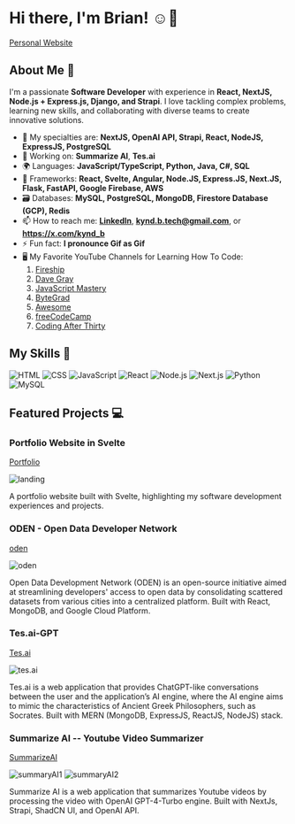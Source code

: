 # Hi there, I'm Brian! ☺️👋
[Personal Website](https://svelte-portfolio-website.vercel.app/)

## About Me 🚀

I'm a passionate **Software Developer** with experience in **React, NextJS, Node.js + Express.js, Django, and Strapi**. I love tackling complex problems, learning new skills, and collaborating with diverse teams to create innovative solutions.

- 🌱 My specialties are: **NextJS, OpenAI API, Strapi, React, NodeJS, ExpressJS, PostgreSQL**
- 🔭 Working on: **Summarize AI**, **Tes.ai**
- 🌍 Languages: **JavaScript/TypeScript, Python, Java, C#, SQL**
- 🔨 Frameworks: **React, Svelte, Angular, Node.JS, Express.JS, Next.JS, Flask, FastAPI, Google Firebase, AWS**
- 🗃️ Databases: **MySQL, PostgreSQL, MongoDB, Firestore Database (GCP), Redis**
- 📫 How to reach me: **[LinkedIn](https://www.linkedin.com/in/brian-kj-kim/)**, **kynd.b.tech@gmail.com**, or **https://x.com/kynd_b**
- ⚡ Fun fact: **I pronounce Gif as Gif**
- 🖥️ My Favorite YouTube Channels for Learning How To Code:
  1) [Fireship](https://www.youtube.com/@Fireship)
  2) [Dave Gray](https://www.youtube.com/@DaveGrayTeachesCode)
  3) [JavaScript Mastery](https://www.youtube.com/@javascriptmastery)
  4) [ByteGrad](https://www.youtube.com/@ByteGrad)
  5) [Awesome](https://www.youtube.com/@awesome-coding)
  6) [freeCodeCamp](https://www.youtube.com/@freecodecamp)
  7) [Coding After Thirty](https://www.youtube.com/@CodingAfterThirty)

## My Skills 🧠

![HTML](https://img.shields.io/badge/-HTML-E34F26?style=flat-square&logo=html5&logoColor=white)
![CSS](https://img.shields.io/badge/-CSS-1572B6?style=flat-square&logo=css3&logoColor=white)
![JavaScript](https://img.shields.io/badge/-JavaScript-F7DF1E?style=flat-square&logo=javascript&logoColor=black)
![React](https://img.shields.io/badge/-React-61DAFB?style=flat-square&logo=react&logoColor=black)
![Node.js](https://img.shields.io/badge/-Node.js-339933?style=flat-square&logo=node.js&logoColor=white)
![Next.js](https://img.shields.io/badge/next.js-000000?style=for-the-badge&logo=nextdotjs&logoColor=white)
![Python](https://img.shields.io/badge/python-3670A0?style=for-the-badge&logo=python&logoColor=ffdd54)
![MySQL](https://shields.io/badge/MySQL-lightgrey?logo=mysql&style=plastic&logoColor=white&labelColor=blue)

## Featured Projects 💻

### Portfolio Website in Svelte
[Portfolio](https://svelte-portfolio-website.vercel.app/)

![landing](https://github.com/briankjkim/briankjkim/assets/97319869/3b452101-bce4-4ab3-a4bb-f85d9d1e05da)

A portfolio website built with Svelte, highlighting my software development experiences and projects.

### ODEN - Open Data Developer Network 
[oden](https://terratap-oden-client-v2.web.app/)

![oden](https://github.com/briankjkim/briankjkim/assets/97319869/df3e891c-fdfb-414b-8cc8-a1691d98926e)

Open Data Development Network (ODEN) is an open-source initiative aimed at streamlining developers' access to open data by consolidating scattered datasets from various cities into a centralized platform. Built with React, MongoDB, and Google Cloud Platform.


### Tes.ai-GPT
[Tes.ai](https://mern-ai-chatbot-client.vercel.app/)

![tes.ai](https://github.com/briankjkim/briankjkim/assets/97319869/7b70c5fd-c0b6-4b06-87c0-ba9b41f34859)


Tes.ai is a web application that provides ChatGPT-like conversations between the user and the application’s AI engine, where the AI engine aims to mimic the characteristics of Ancient Greek Philosophers, such as Socrates. Built with MERN (MongoDB, ExpressJS, ReactJS, NodeJS) stack.


### Summarize AI -- Youtube Video Summarizer
[SummarizeAI](https://youtube-ai-summarizer.vercel.app/)

![summaryAI1](https://github.com/briankjkim/briankjkim/assets/97319869/9f2b8d91-dadd-4154-9f84-b82470492343)
![summaryAI2](https://github.com/briankjkim/briankjkim/assets/97319869/2be16266-372a-4d14-b32c-c48e050a0c8f)


Summarize AI is a web application that summarizes Youtube videos by processing the video with OpenAI GPT-4-Turbo engine. Built with NextJs, Strapi, ShadCN UI, and OpenAI API.

